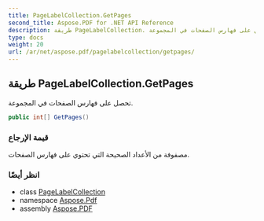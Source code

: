 ```yaml
---
title: PageLabelCollection.GetPages
second_title: Aspose.PDF for .NET API Reference
description: طريقة PageLabelCollection. تحصل على فهارس الصفحات في المجموعة
type: docs
weight: 20
url: /ar/net/aspose.pdf/pagelabelcollection/getpages/
---
```

## طريقة PageLabelCollection.GetPages

تحصل على فهارس الصفحات في المجموعة.

```csharp
public int[] GetPages()
```

### قيمة الإرجاع

مصفوفة من الأعداد الصحيحة التي تحتوي على فهارس الصفحات.

### انظر أيضًا

* class [PageLabelCollection](../)
* namespace [Aspose.Pdf](../../../aspose.pdf/)
* assembly [Aspose.PDF](../../../)